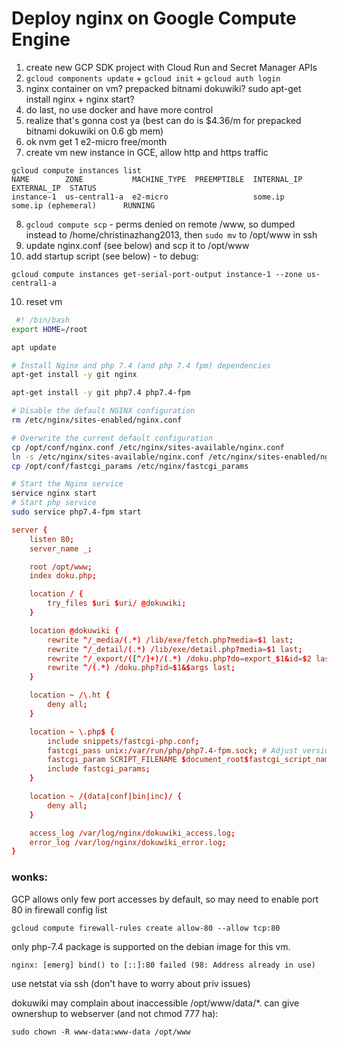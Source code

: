 # Deploy nginx on Google Compute Engine

1. create new GCP SDK project with Cloud Run and Secret Manager APIs
2. `gcloud components update` + `gcloud init` + `gcloud auth login`
3. nginx container on vm? prepacked bitnami dokuwiki? sudo apt-get install nginx + nginx start?
4. do last, no use docker and have more control
5. realize that's gonna cost ya (best can do is $4.36/m for prepacked bitnami dokuwiki on 0.6 gb mem)
6. ok nvm get 1 e2-micro free/month
7. create vm new instance in GCE, allow http and https traffic

```
gcloud compute instances list
NAME        ZONE           MACHINE_TYPE  PREEMPTIBLE  INTERNAL_IP  EXTERNAL_IP  STATUS
instance-1  us-central1-a  e2-micro                   some.ip      some.ip (ephemeral)      RUNNING
```
8. `gcloud compute scp` - perms denied on remote /www, so dumped instead to /home/christinazhang2013, then `sudo mv` to /opt/www in ssh
9. update nginx.conf (see below) and scp it to /opt/www
10. add startup script (see below) - to debug: 

```
gcloud compute instances get-serial-port-output instance-1 --zone us-central1-a
```

10. reset vm


```sh
 #! /bin/bash
export HOME=/root

apt update                                           

# Install Nginx and php 7.4 (and php 7.4 fpm) dependencies
apt-get install -y git nginx 

apt-get install -y git php7.4 php7.4-fpm

# Disable the default NGINX configuration
rm /etc/nginx/sites-enabled/nginx.conf

# Overwrite the current default configuration
cp /opt/conf/nginx.conf /etc/nginx/sites-available/nginx.conf
ln -s /etc/nginx/sites-available/nginx.conf /etc/nginx/sites-enabled/nginx.conf
cp /opt/conf/fastcgi_params /etc/nginx/fastcgi_params

# Start the Nginx service
service nginx start
# Start php service
sudo service php7.4-fpm start
```



```conf
server {
    listen 80;
    server_name _;

    root /opt/www;
    index doku.php;

    location / {
        try_files $uri $uri/ @dokuwiki;
    }

    location @dokuwiki {
        rewrite ^/_media/(.*) /lib/exe/fetch.php?media=$1 last;
        rewrite ^/_detail/(.*) /lib/exe/detail.php?media=$1 last;
        rewrite ^/_export/([^/]+)/(.*) /doku.php?do=export_$1&id=$2 last;
        rewrite ^/(.*) /doku.php?id=$1&$args last;
    }

    location ~ /\.ht {
        deny all;
    }

    location ~ \.php$ {
        include snippets/fastcgi-php.conf;
        fastcgi_pass unix:/var/run/php/php7.4-fpm.sock; # Adjust version if needed
        fastcgi_param SCRIPT_FILENAME $document_root$fastcgi_script_name;
        include fastcgi_params;
    }

    location ~ /(data|conf|bin|inc)/ {
        deny all;
    }

    access_log /var/log/nginx/dokuwiki_access.log;
    error_log /var/log/nginx/dokuwiki_error.log;
}
```

### wonks:

GCP allows only few port accesses by default, so may need to enable port 80 in firewall config list

```
gcloud compute firewall-rules create allow-80 --allow tcp:80
```

only php-7.4 package is supported on the debian image for this vm.

```
nginx: [emerg] bind() to [::]:80 failed (98: Address already in use)
```

use netstat via ssh (don't have to worry about priv issues)

dokuwiki may complain about inaccessible /opt/www/data/*. can give ownershup to webserver (and not chmod 777 ha):

```
sudo chown -R www-data:www-data /opt/www
```

